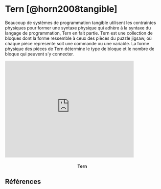 # Tern [@horn2008tangible]

Beaucoup de systèmes de programmation tangible utilisent les contraintes physiques pour former une syntaxe physique qui adhère à la syntaxe du langage de programmation, Tern en fait partie. Tern est une collection de bloques dont la forme ressemble à ceux des pièces du puzzle jigsaw, où chaque pièce represente soit une commande ou une variable. La forme physique des pièces de Tern détermine le type de bloque et le nombre de bloque qui peuvent s'y connecter.

<iframe width="420" height="315" src="https://www.youtube.com/embed/oWGclyCw8Ao" frameborder="0" allowfullscreen></iframe>
<h4 style="text-align:center">Tern</h4>

## Références
